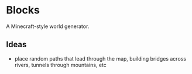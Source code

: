 # Blocks

A Minecraft-style world generator.

## Ideas

* place random paths that lead through the map, building bridges across rivers, tunnels through mountains, etc
